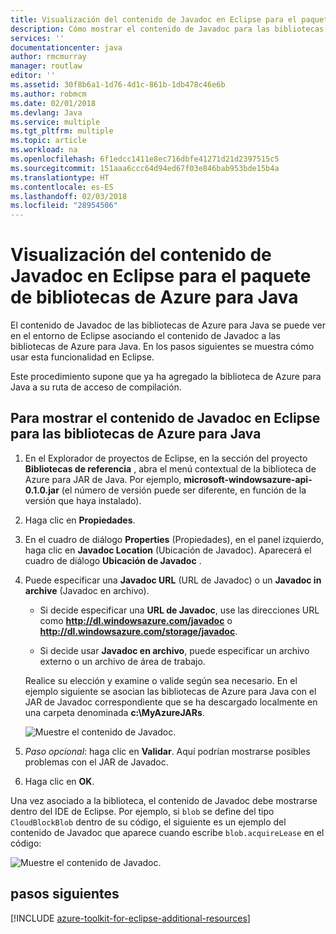 ```yaml
---
title: Visualización del contenido de Javadoc en Eclipse para el paquete de bibliotecas de Azure para Java
description: Cómo mostrar el contenido de Javadoc para las bibliotecas de Azure en Eclipse
services: ''
documentationcenter: java
author: rmcmurray
manager: routlaw
editor: ''
ms.assetid: 30f8b6a1-1d76-4d1c-861b-1db478c46e6b
ms.author: robmcm
ms.date: 02/01/2018
ms.devlang: Java
ms.service: multiple
ms.tgt_pltfrm: multiple
ms.topic: article
ms.workload: na
ms.openlocfilehash: 6f1edcc1411e8ec716dbfe41271d21d2397515c5
ms.sourcegitcommit: 151aaa6ccc64d94ed67f03e846bab953bde15b4a
ms.translationtype: HT
ms.contentlocale: es-ES
ms.lasthandoff: 02/03/2018
ms.locfileid: "28954506"
---
```

# <a name="displaying-javadoc-content-in-eclipse-for-the-azure-libraries-package-for-java"></a>Visualización del contenido de Javadoc en Eclipse para el paquete de bibliotecas de Azure para Java

El contenido de Javadoc de las bibliotecas de Azure para Java se puede ver en el entorno de Eclipse asociando el contenido de Javadoc a las bibliotecas de Azure para Java. En los pasos siguientes se muestra cómo usar esta funcionalidad en Eclipse.

Este procedimiento supone que ya ha agregado la biblioteca de Azure para Java a su ruta de acceso de compilación.

## <a name="to-display-javadoc-content-in-eclipse-for-the-azure-libraries-for-java"></a>Para mostrar el contenido de Javadoc en Eclipse para las bibliotecas de Azure para Java

1. En el Explorador de proyectos de Eclipse, en la sección del proyecto **Bibliotecas de referencia** , abra el menú contextual de la biblioteca de Azure para JAR de Java. Por ejemplo, **microsoft-windowsazure-api-0.1.0.jar** (el número de versión puede ser diferente, en función de la versión que haya instalado).

1. Haga clic en **Propiedades**.

1. En el cuadro de diálogo **Properties** (Propiedades), en el panel izquierdo, haga clic en **Javadoc Location** (Ubicación de Javadoc). Aparecerá el cuadro de diálogo **Ubicación de Javadoc** .

1. Puede especificar una **Javadoc URL** (URL de Javadoc) o un **Javadoc in archive** (Javadoc en archivo).

   * Si decide especificar una **URL de Javadoc**, use las direcciones URL como **http://dl.windowsazure.com/javadoc** o **http://dl.windowsazure.com/storage/javadoc**.

   * Si decide usar **Javadoc en archivo**, puede especificar un archivo externo o un archivo de área de trabajo.

   Realice su elección y examine o valide según sea necesario. En el ejemplo siguiente se asocian las bibliotecas de Azure para Java con el JAR de Javadoc correspondiente que se ha descargado localmente en una carpeta denominada **c:\MyAzureJARs**.

   ![Muestre el contenido de Javadoc.][ic553487]

1. *Paso opcional*: haga clic en **Validar**. Aquí podrían mostrarse posibles problemas con el JAR de Javadoc.

1. Haga clic en **OK**.

Una vez asociado a la biblioteca, el contenido de Javadoc debe mostrarse dentro del IDE de Eclipse. Por ejemplo, si `blob` se define del tipo `CloudBlockBlob` dentro de su código, el siguiente es un ejemplo del contenido de Javadoc que aparece cuando escribe `blob.acquireLease` en el código:

![Muestre el contenido de Javadoc.][ic553488]

## <a name="next-steps"></a>pasos siguientes

[!INCLUDE [azure-toolkit-for-eclipse-additional-resources](../includes/azure-toolkit-for-eclipse-additional-resources.md)]

<!-- URL List -->

<!-- Legacy MSDN URL = https://msdn.microsoft.com/library/azure/hh698319.aspx -->

<!-- IMG List -->

[ic553487]: media/azure-toolkit-for-eclipse-displaying-javadoc-content-for-azure-libraries/ic553487.png
[ic553488]: media/azure-toolkit-for-eclipse-displaying-javadoc-content-for-azure-libraries/ic553488.png
